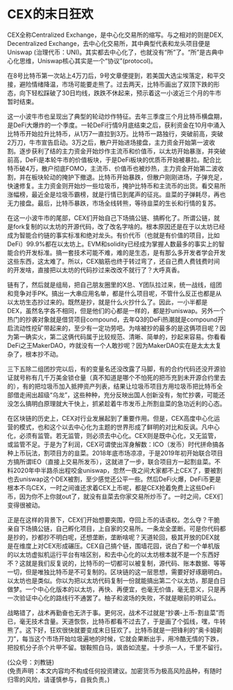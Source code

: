 # CEX的末日狂欢

CEX全称Centralized Exchange，是中心化交易所的缩写。与之相对的则是DEX, Decentralized Exchange，去中心化交易所，其中典型代表和龙头项目便是Uniswap (治理代币：UNI)。其实都去中心化了，也就没有“所”了。“所”是古典中心化思维，Uniswap核心其实是一个“协议”(protocol)。

在8号比特币第一次站上4万刀后，9号文章便提到，若美国大选尘埃落定，和平交接，避险情绪降温，市场可能要走熊了。过去两天，比特币画出了双顶下跌的形态，向下轻松踩破了30日均线，跌跌不休起来，预示着这一小波近三个月的牛市暂时结束。

这一小波牛市也呈现出了典型的轮动炒作特征。去年三季度三个月比特币横盘期，是DeFi大爆炸的一个季度。一轮DeFi行情9月底结束之后，获利资金在10月中涌入比特币开始拉升比特币，从1万7一直拉到3万。比特币一路独行，突破前高，突破2万刀，牛市宣告启动。3万之后，散户开始进场接盘，主力资金开始第一波收割。逐步获利了结的主力资金开始炒作主流币和价值币，以太坊开始暴涨，并突破前高，DeFi是本轮牛市的价值板块，于是DeFi板块的优质币开始被暴拉。配合比特币破4万，散户彻底FOMO，主流币、价值币也被炒热，主力资金开始第二波收割，并在板块轮动的掩护下撤退。比特币开始暴跌，但散户刚刚进场，子弹充足，快速修复。主力资金则开始炒一些垃圾币，掩护比特币和主流币的出货。看交易所涨幅榜，最近全是垃圾币霸榜，就是行情已到尾声的征兆。韭菜的子弹耗尽，再也无力接盘。最后，比特币暴跌，市场全线转熊，等待韭菜的生长和行情的复苏。

在这一小波牛市的尾部，CEX们开始自己下场搞公链、搞孵化了。所谓公链，就是fork复制的以太坊的开源代码，改了改名字啥的。根本原因还是在于以太坊已经成为智能合约链的事实标准和绝对龙头。有价代币（也就是有价值的项目，比如DeFi）99.9%都在以太坊上。EVM和solidity已经成为掌握人数最多的事实上的智能合约开发标准。搞一套技术可能不难，难的是生态，是有那么多开发者学会开发这些东西，这太难了。所以，CEX脑筋也终于转过弯了，还自己费人费钱费时间的开发啥，直接把以太坊的代码抄过来改改不就行了？大呼真香。

链有了，然后就是组局，把自己朋友圈里的X总、Y团队拉过来，统一战线，组团和竞争对手PK。搞出一大串应用名单，都是什么项目呢，不管什么反正也都是从以太坊生态抄过来的。既然是抄，就是什么火抄什么了。因此，一小半都是DEX，虽然名字各不相同，但是他们的心都是一样的，都是抄uniswap。另外一个热门的抄袭对象就是借贷项目compound，去年Q3的DeFi热潮就是compound开启流动性挖矿带起来的，至少有一定功劳吧。为啥被抄的最多的是这俩项目呢？因为第一确实火，第二这俩代码属于比较规范、清晰、简单的，抄起来容易。你看看DeFi之王MakerDAO，咋就没有一个人敢抄呢？因为MakerDAO实在是太太太复杂了，根本抄不动。

三下五除二组团抄完以后，有的变量名还没改露了马脚，有的合约代码还没开源验证就号称有几千万美金锁仓量（真不知道是哪个不怕死的把币充到未开源合约里去的），有的把垃圾币加入抵押资产列表，结果让垃圾币项目方用垃圾币把比特币全部借走闹出超级“乌龙”，这些种种，充分反映出国人创新没有，匆忙抄袭，可能还没怎么搞明白原理就大干快上，抓紧趁着牛市发币上所割韭菜的急功近利的心态。

在区块链的历史上，CEX对行业发展起到了重要作用。但是，CEX高度中心化运营的模式，也和这个以去中心化为主题的世界形成了鲜明的对比和反讽。凡中心化，必须有监管。若无监管，则必须去中心化。CEX则是既中心化，又无监管，或监管不足。于是为了利润，CEX可谓使出浑身解数：ICO（发币）时代拼命搞各种上币玩法，割项目方的韭菜。2018年底市场凉凉，于是2019年初开始联合项目方搞所谓IEO（直接上交易所发币），这就进了一步，联合项目方一起割韭菜。不料2020年中半路杀出程咬金uniswap，忽然一夜之间大家都不上CEX了，要被割也去uniswap这个DEX被割，至少感觉还公平一些。然后DeFi火爆，DeFi币更是根本不鸟CEX，一时之间谁还求着CEX上币呢，都是CEX抢着免费上这些DeFi币，因为你不上你就out了，就没有韭菜去你家交易所炒币了。一时之间，CEX们变得很被动。

正是在这样的背景下，CEX们开始想要突围，夺回上币的话语权。怎么夺？干脆亲自下场搞公链，自己孵化项目，上自家的交易所。一条龙全垄断。可是你代码都是抄的，抄都抄不明白呢，还想垄断，垄断啥呢？天道轮回，极其开放的DEX就是在维度上对CEX形成碾压。CEX自己搞个链，围墙花园，说白了和一个单机版的以太坊虚拟机运行平台有啥区别，和去中心化的以太坊根本就不是一个东西好不？这就是我们反复说的，比特币的一切都可以被复制，源代码、账本数据、等等一切，但是唯独比特币是不可复制的。区块链的这一层思想，需要好好琢磨明白。以太坊也是类似。你以为把以太坊代码复制一份就能搞出第二个以太坊，那是白日做梦。一个中心化版本的以太坊，再快、再便宜，也毫无价值，毫无意义，只是再一次验证中心化的路线行不通罢了。柚子和波场的失败，不就是眼前的明证么。

战略错了，战术再勤奋也无济于事。更何况，战术不过就是“抄袭-上币-割韭菜”而已，毫无技术含量。天道恢恢，比特币都看不过去了，于是画了个弧线，嘿，牛转熊了。这下好，狂欢很快就要变成末日狂欢了。比特币就是一把锋利的“奥卡姆剃刀”，每当这个市场开始垃圾遍地的时候，它就会果断出手，用冷酷无情的下跌，把投机分子杀个片甲不留。银鞍照白马，飒沓如流星。十步杀一人，千里不留行。

(公众号：刘教链) \
(免责声明：本文内容均不构成任何投资建议。加密货币为极高风险品种，有随时归零的风险，请谨慎参与，自我负责。)
